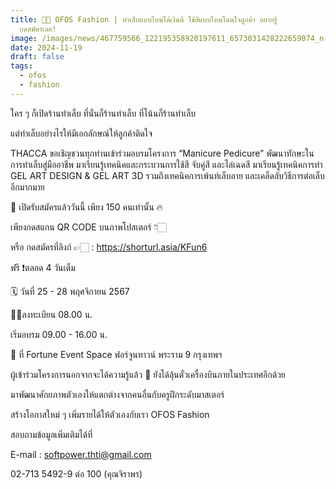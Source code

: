 ```yaml
---
title: 💅🏻 OFOS Fashion | ทำเล็บแบบไหนได้เงินดี ใช้สีแบบไหนโดนใจลูกค้า อยากรู้
  กดสมัครเลย!
image: /images/news/467759566_122195358920197611_6573031428222659074_n-2.jpg
date: 2024-11-19
draft: false
tags:
  - ofos
  - fashion
---
```

ใคร ๆ ก็เปิดร้านทำเล็บ ที่นั่นก็ร้านทำเล็บ ที่โน้นก็ร้านทำเล็บ

แต่ทำเล็บอย่างไรให้มีเอกลักษณ์ให้ลูกค้าติดใจ



THACCA ขอเชิญชวนทุกท่านเข้าร่วมอบรมโครงการ “Manicure Pedicure” พัฒนาทักษะในการทำเล็บสู่มืออาชีพ มาเรียนรู้เทคนิคและกระบวนการใช้สี จับคู่สี และไล่เฉดสี มาเรียนรู้เทคนิคการทำ GEL ART DESIGN & GEL ART 3D รวมถึงเทคนิคการเพ้นท์เล็บลาย และเคล็ดลับวิธีการต่อเล็บอีกมากมาย



🚩 เปิดรับสมัครแล้ววันนี้ เพียง 150 คนเท่านั้น 🔥

เพียงกดสแกน QR CODE บนภาพโปสเตอร์ 👇🏻

หรือ กดสมัครที่ลิงก์ 👉🏻 : https://shorturl.asia/KFun6



ฟรี ❗️ตลอด 4 วันเต็ม



🗓️ วันที่ 25 - 28 พฤศจิกายน 2567

✍🏻ลงทะเบียน 08.00 น.

เริ่มอบรม 09.00 - 16.00 น.

📍 ที่ Fortune Event Space ฟอร์จูนทาวน์ พระราม 9 กรุงเทพฯ



ผู้เข้าร่วมโครงการนอกจากจะได้ความรู้แล้ว 🤩 ยังได้ลุ้นตั๋วเครื่องบินภายในประเทศอีกด้วย



มาพัฒนาศักยภาพตัวเองให้แตกต่างจากคนอื่นกับครูฝึกระดับมาสเตอร์

สร้างโอกาสใหม่ ๆ เพิ่มรายได้ให้ตัวเองกับเรา OFOS Fashion



สอบถามข้อมูลเพิ่มเติมได้ที่

E-mail : softpower.thti@gmail.com

02-713 5492-9 ต่อ 100 (คุณจิราพร)
